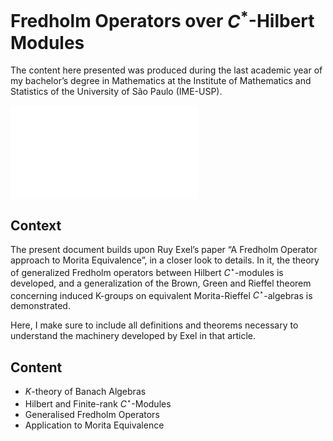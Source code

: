 # Fredholm Operators over $C^*$-Hilbert Modules

The content here presented was produced during the last academic year of my bachelor’s
degree in Mathematics at the Institute of Mathematics and Statistics of the University
of São Paulo (IME-USP).

![cover](figures/capa-samya-v2.pdf)

## Context
The present document builds upon Ruy Exel’s paper “A Fredholm Operator approach
to Morita Equivalence”, in a closer look to details. In it, the theory of generalized
Fredholm operators between Hilbert $C^\star$-modules is developed, and a generalization of the
Brown, Green and Rieffel theorem concerning induced K-groups on equivalent Morita-Rieffel $C^\star$-algebras is demonstrated. 

Here, I make sure to include all definitions and theorems necessary to understand the machinery developed by Exel in that article.

## Content

- $K$-theory of Banach Algebras
- Hilbert and Finite-rank $C^\star$-Modules
- Generalised Fredholm Operators
- Application to Morita Equivalence

